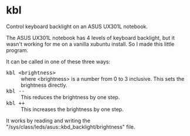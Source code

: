 # kbl
Control keyboard backlight on an ASUS UX301L notebook.

The ASUS UX301L notebook has 4 levels of keyboard backlight, but it wasn't working for me on a vanilla xubuntu install. So I made this little program.

It can be called in one of these three ways:

<dl>
  <dt><tt>kbl &lt;brightness&gt;</tt></dt>
  <dd>where &lt;brightness&gt; is a number from 0 to 3 inclusive. This sets the brightness directly.</dd>
  <dt><tt>kbl --</tt></dt>
  <dd>This reduces the brightness by one step.</dd>
  <dt><tt>kbl ++</tt></dt>
  <dd>This increases the brightness by one step.</dd>
</dl>
    
It works by reading and writing the "/sys/class/leds/asus::kbd_backlight/brightness" file.
